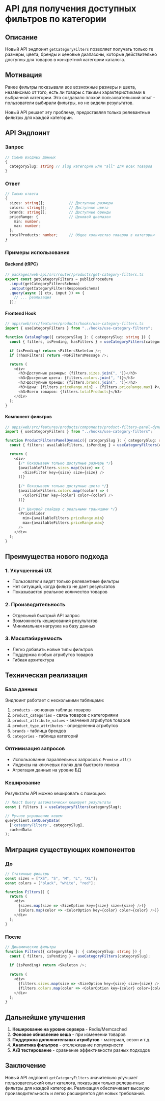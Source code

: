 # API для получения доступных фильтров по категории

## Описание

Новый API эндпоинт `getCategoryFilters` позволяет получать только те размеры, цвета, бренды и ценовые диапазоны, которые действительно доступны для товаров в конкретной категории каталога.

## Мотивация

Ранее фильтры показывали все возможные размеры и цвета, независимо от того, есть ли товары с такими характеристиками в выбранной категории. Это создавало плохой пользовательский опыт - пользователи выбирали фильтры, но не видели результатов.

Новый API решает эту проблему, предоставляя только релевантные фильтры для каждой категории.

## API Эндпоинт

### Запрос

```typescript
// Схема входных данных
{
  categorySlug: string // slug категории или "all" для всех товаров
}
```

### Ответ

```typescript
// Схема ответа
{
  sizes: string[];           // Доступные размеры
  colors: string[];          // Доступные цвета
  brands: string[];          // Доступные бренды
  priceRange: {              // Ценовой диапазон
    min: number;
    max: number;
  };
  totalProducts: number;     // Общее количество товаров в категории
}
```

### Примеры использования

#### Backend (tRPC)

```typescript
// packages/web-api/src/router/products/get-category-filters.ts
export const getCategoryFilters = publicProcedure
  .input(getCategoryFiltersSchema)
  .output(getCategoryFiltersResponseSchema)
  .query(async ({ ctx, input }) => {
    // ... реализация
  });
```

#### Frontend Hook

```typescript
// apps/web/src/features/products/hooks/use-category-filters.ts
import { useCategoryFilters } from "../hooks/use-category-filters";

function CatalogPage({ categorySlug }: { categorySlug: string }) {
  const { filters, isPending, hasFilters } = useCategoryFilters(categorySlug);

  if (isPending) return <FiltersSkeleton />;
  if (!hasFilters) return <NoFiltersMessage />;

  return (
    <div>
      <h3>Доступные размеры: {filters.sizes.join(", ")}</h3>
      <h3>Доступные цвета: {filters.colors.join(", ")}</h3>
      <h3>Доступные бренды: {filters.brands.join(", ")}</h3>
      <h3>Цены: {filters.priceRange.min} - {filters.priceRange.max} ₽</h3>
      <h3>Всего товаров: {filters.totalProducts}</h3>
    </div>
  );
}
```

#### Компонент фильтров

```typescript
// apps/web/src/features/products/components/product-filters-panel-dynamic.tsx
import { useCategoryFilters } from "../hooks/use-category-filters";

function ProductFiltersPanelDynamic({ categorySlug }: { categorySlug: string }) {
  const { filters: availableFilters, isPending } = useCategoryFilters(categorySlug);

  return (
    <div>
      {/* Показываем только доступные размеры */}
      {availableFilters.sizes.map((size) => (
        <SizeFilter key={size} size={size} />
      ))}
      
      {/* Показываем только доступные цвета */}
      {availableFilters.colors.map((color) => (
        <ColorFilter key={color} color={color} />
      ))}
      
      {/* Ценовой слайдер с реальными границами */}
      <PriceSlider
        min={availableFilters.priceRange.min}
        max={availableFilters.priceRange.max}
      />
    </div>
  );
}
```

## Преимущества нового подхода

### 1. Улучшенный UX
- Пользователи видят только релевантные фильтры
- Нет ситуаций, когда фильтр не дает результатов
- Показывается реальное количество товаров

### 2. Производительность
- Отдельный быстрый API запрос
- Возможность кеширования результатов
- Минимальная нагрузка на базу данных

### 3. Масштабируемость
- Легко добавить новые типы фильтров
- Поддержка любых атрибутов товаров
- Гибкая архитектура

## Техническая реализация

### База данных

Эндпоинт работает с несколькими таблицами:

1. `products` - основная таблица товаров
2. `product_categories` - связь товаров с категориями  
3. `product_attribute_values` - значения атрибутов товаров
4. `product_type_attributes` - определения атрибутов
5. `brands` - таблица брендов
6. `categories` - таблица категорий

### Оптимизация запросов

- Использование параллельных запросов с `Promise.all()`
- Индексы на ключевых полях для быстрого поиска
- Агрегация данных на уровне БД

### Кеширование

Результаты API можно кешировать с помощью:

```typescript
// React Query автоматически кеширует результаты
const { filters } = useCategoryFilters(categorySlug);

// Ручное управление кешем
queryClient.setQueryData(
  ['categoryFilters', categorySlug],
  cachedData
);
```

## Миграция существующих компонентов

### До

```typescript
// Статичные фильтры
const sizes = ["XS", "S", "M", "L", "XL"];
const colors = ["black", "white", "red"];

function Filters() {
  return (
    <div>
      {sizes.map(size => <SizeOption key={size} size={size} />)}
      {colors.map(color => <ColorOption key={color} color={color} />)}
    </div>
  );
}
```

### После

```typescript
// Динамические фильтры
function Filters({ categorySlug }: { categorySlug: string }) {
  const { filters, isPending } = useCategoryFilters(categorySlug);
  
  if (isPending) return <Skeleton />;
  
  return (
    <div>
      {filters.sizes.map(size => <SizeOption key={size} size={size} />)}
      {filters.colors.map(color => <ColorOption key={color} color={color} />)}
    </div>
  );
}
```

## Дальнейшие улучшения

1. **Кеширование на уровне сервера** - Redis/Memcached
2. **Фоновое обновление кеша** - при изменении товаров
3. **Поддержка дополнительных атрибутов** - материал, сезон и т.д.
4. **Аналитика фильтров** - отслеживание популярности
5. **A/B тестирование** - сравнение эффективности разных подходов

## Заключение

Новый API эндпоинт `getCategoryFilters` значительно улучшает пользовательский опыт каталога, показывая только релевантные фильтры для каждой категории. Реализация обеспечивает высокую производительность и легко расширяется для новых требований. 